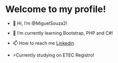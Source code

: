 # Welcome to my profile!

- 👋 Hi, I’m @MiguelSouza2!


- 🌱 I’m currently learning Bootstrap, PHP and C#!

- 📫 How to reach me [Linkedin](https://www.linkedin.com/in/miguel-souza-3b48a4274)


- ⚡Currently studying on ETEC Registro!

<!---
MiguelSouza2/MiguelSouza2 is a ✨ special ✨ repository because its `README.md` (this file) appears on your GitHub profile.
You can click the Preview link to take a look at your changes.
--->
